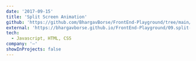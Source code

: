 ```yaml
---
date: '2017-09-15'
title: 'Split Screen Animation'
github: 'https://github.com/BhargavBorse/FrontEnd-Playground/tree/main/09.split-screen'
external: 'https://bhargavborse.github.io/FrontEnd-Playground/09.split-screen/'
tech:
  - Javascript, HTML, CSS
company: '—'
showInProjects: false
---
```

